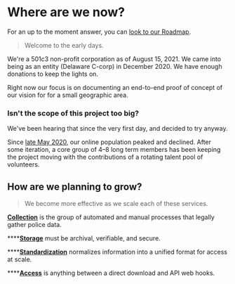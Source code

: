 # Where are we now?

For an up to the moment answer, you can [look to our Roadmap](https://github.com/orgs/Police-Data-Accessibility-Project/projects/17).

> Welcome to the early days.

We're a 501c3 non-profit corporation as of August 15, 2021. We came into being as an entity (Delaware C-corp) in December 2020. We have enough donations to keep the lights on.

Right now our focus is on documenting an end-to-end proof of concept of our vision for for a small geographic area.

### Isn't the scope of this project too big?

We've been hearing that since the very first day, and decided to try anyway.

Since [late May 2020](https://www.reddit.com/r/privacy/comments/gr11aw/i\_think\_i\_accidentally\_started\_a\_movement), our online population peaked and declined. After some iteration, a core group of 4–8 long term members has been keeping the project moving with the contributions of a rotating talent pool of volunteers.

## How are we planning to grow?

> We become more effective as we scale each of these services.

[**Collection**](../../activities/data-collection/) is the group of automated and manual processes that legally gather police data.

****[**Storage**](../../components/data-storage/) must be archival, verifiable, and secure.

****[**Standardization**](../../components/data-storage/data-standardization.md) normalizes information into a unified format for access at scale.

****[**Access**](../../components/data-access.md) is anything between a direct download and API web hooks.
